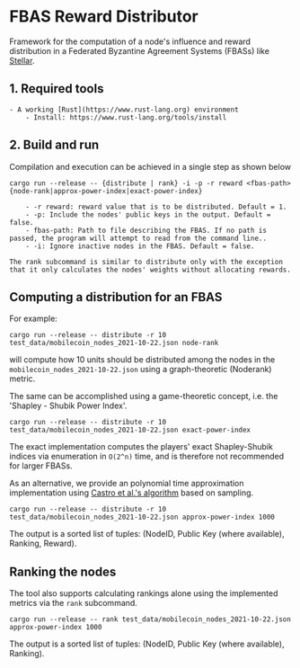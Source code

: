 # FBAS Reward Distributor

Framework for the computation of a node's influence and reward distribution in
a Federated Byzantine Agreement Systems (FBASs) like
[Stellar](https://www.stellar.org/).

## 1. Required tools

    - A working [Rust](https://www.rust-lang.org) environment
        - Install: https://www.rust-lang.org/tools/install

## 2. Build and run
Compilation and execution can be achieved in a single step as shown below

```
cargo run --release -- {distribute | rank} -i -p -r reward <fbas-path> {node-rank|approx-power-index|exact-power-index}

    - -r reward: reward value that is to be distributed. Default = 1.
    - -p: Include the nodes' public keys in the output. Default = false.
    - fbas-path: Path to file describing the FBAS. If no path is passed, the program will attempt to read from the command line..
    - -i: Ignore inactive nodes in the FBAS. Default = false.

The rank subcommand is similar to distribute only with the exception that it only calculates the nodes' weights without allocating rewards.
```

## Computing a distribution for an FBAS

For example:

```
cargo run --release -- distribute -r 10 test_data/mobilecoin_nodes_2021-10-22.json node-rank
```

will compute how 10 units should be distributed among the nodes in the `mobilecoin_nodes_2021-10-22.json` using a graph-theoretic (Noderank) metric.

The same can be accomplished using a game-theoretic concept, i.e. the 'Shapley - Shubik Power Index'.

```
cargo run --release -- distribute -r 10 test_data/mobilecoin_nodes_2021-10-22.json exact-power-index
```

The exact implementation computes the players' exact Shapley-Shubik indices via enumeration in `O(2^n)` time, and is therefore not recommended for larger FBASs.

As an alternative, we provide an polynomial time approximation implementation using [Castro et al.'s algorithm](https://www.sciencedirect.com/science/article/abs/pii/S0305054808000804) based on sampling. 

```
cargo run --release -- distribute -r 10 test_data/mobilecoin_nodes_2021-10-22.json approx-power-index 1000
```

The output is a sorted list of tuples: (NodeID, Public Key (where available), Ranking, Reward).

## Ranking the nodes

The tool also supports calculating rankings alone using the implemented metrics via the `rank` subcommand.

```
cargo run --release -- rank test_data/mobilecoin_nodes_2021-10-22.json approx-power-index 1000
```

The output is a sorted list of tuples: (NodeID, Public Key (where available), Ranking).
